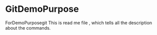 # GitDemoPurpose
ForDemoPurposegit
This is read me file , which tells all the description about the commands.
